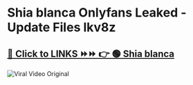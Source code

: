 
 # Shia blanca Onlyfans Leaked - Update Files lkv8z

## <h2><a href="https://clipsfans.com/Shia_blanca&ref=git">🔗 Click to LINKS ⏩⏩ 👉 🟢 Shia blanca </a></h2>

<a href="https://clipsfans.com/Shia_blanca&ref=git" rel="nofollow" data-target="animated-image.originalLink"><img src="https://i.ibb.co.com/xMMVF88/686577567.gif" alt="Viral Video Original" style="max-width: 100%; display: inline-block;" data-target="animated-image.originalImage"></a>

